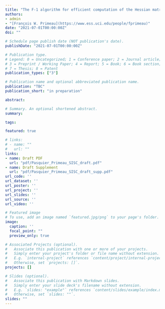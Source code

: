 ```yaml
---
title: "The F-1 algorithm for efficient computation of the Hessian matrix of an objective function defined implicitly by the solution of a steady-state problem"
authors:
- admin
- "[François W. Primeau](https://www.ess.uci.edu/people/fprimeau)"
date: "2021-07-01T00:00:00Z"
doi: ""

# Schedule page publish date (NOT publication's date).
publishDate: "2021-07-01T00:00:00Z"

# Publication type.
# Legend: 0 = Uncategorized; 1 = Conference paper; 2 = Journal article;
# 3 = Preprint / Working Paper; 4 = Report; 5 = Book; 6 = Book section;
# 7 = Thesis; 8 = Patent
publication_types: ["3"]

# Publication name and optional abbreviated publication name.
publication: "TBC"
publication_short: "in preparation"

abstract:

# Summary. An optional shortened abstract.
summary:

tags:

featured: true

# links:
# - name: ""
#   url: ""
links:
- name: Draft PDF
  url: "pdf/Pasquier_Primeau_SISC_draft.pdf"
- name: Draft Supplement
  url: "pdf/Pasquier_Primeau_SISC_draft_supp.pdf"
url_code: ''
url_dataset: ''
url_poster: ''
url_project: ''
url_slides: ''
url_source: ''
url_video: ''

# Featured image
# To use, add an image named `featured.jpg/png` to your page's folder.
image:
  caption: ''
  focal_point: ""
  preview_only: true

# Associated Projects (optional).
#   Associate this publication with one or more of your projects.
#   Simply enter your project's folder or file name without extension.
#   E.g. `internal-project` references `content/project/internal-project/index.md`.
#   Otherwise, set `projects: []`.
projects: []

# Slides (optional).
#   Associate this publication with Markdown slides.
#   Simply enter your slide deck's filename without extension.
#   E.g. `slides: "example"` references `content/slides/example/index.md`.
#   Otherwise, set `slides: ""`.
slides: ""
---
```



